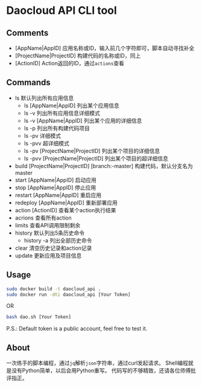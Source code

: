 # Daocloud API CLI tool

## Comments
- [AppName|AppID] 应用名称或ID，输入前几个字符即可，脚本自动寻找补全
- [ProjectName|ProjectID] 构建代码的名称或ID，同上
- [ActionID] Action返回的ID，通过`actions`查看

## Commands
- ls 默认列出所有应用信息
    - ls [AppName|AppID] 列出某个应用信息
    - ls -v     列出所有应用信息详细模式
    - ls -v [AppName|AppID] 列出某个应用的详细信息
    - ls -p     列出所有构建代码项目
    - ls -pv    详细模式
    - ls -pvv   超详细模式
    - ls -pv [ProjectName|ProjectID] 列出某个项目的详细信息
    - ls -pvv [ProjectName|ProjectID] 列出某个项目的超详细信息
- build [ProjectName|ProjectID] [branch:-master] 构建代码，默认分支名为master
- start [AppName|AppID] 启动应用
- stop [AppName|AppID] 停止应用
- restart [AppName|AppID] 重启应用
- redeploy [AppName|AppID] 重新部署应用
- action [ActionID] 查看某个action执行结果
- acrions 查看所有action
- limits 查看API调用限制剩余
- history 默认列出5条历史命令
	- history -a 列出全部历史命令
- clear 清空历史记录和action记录
- update 更新应用及项目信息

## Usage

```bash
sudo docker build -t daocloud_api .
sudo docker run -dti daocloud_api [Your Token]
```
OR

```bash
bash dao.sh [Your Token]
```
P.S.: Default token is a public account, feel free to test it.

## About
一次练手的脚本编程，通过`jq`解析`json`字符串，通过curl发起请求。
Shell编程就是没有Python简单，以后会用Python重写。
代码写的不够精致，还请各位师傅批评指正。
